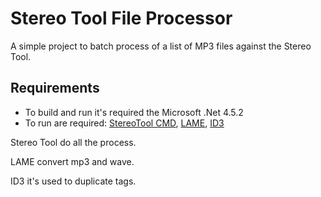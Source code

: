 # Stereo Tool File Processor

A simple project to batch process of a list of MP3 files against the Stereo Tool.

## Requirements

- To build and run it's required the Microsoft .Net 4.5.2
- To run are required: [StereoTool CMD](http://www.stereotool.com/download/), [LAME](http://lame.sourceforge.net/download.php), [ID3](https://github.com/squell/id3)

Stereo Tool do all the process.

LAME convert mp3 and wave.

ID3 it's used to duplicate tags.
